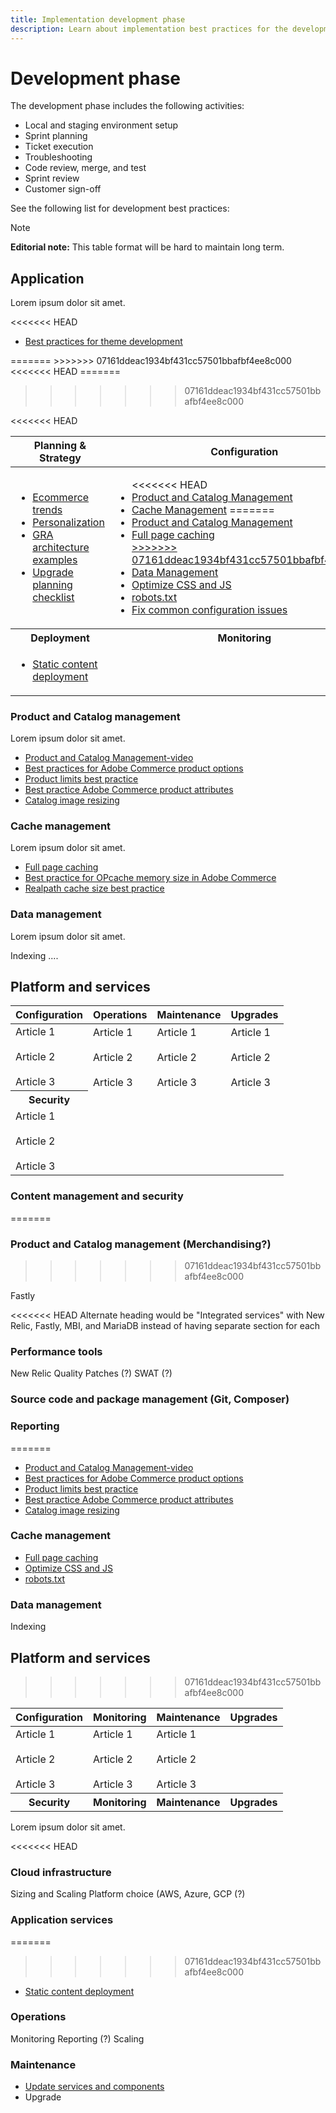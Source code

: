 ```yaml
---
title: Implementation development phase
description: Learn about implementation best practices for the development phase of Adobe Commerce projects.
---
```


# Development phase

The development phase includes the following activities:

- Local and staging environment setup
- Sprint planning
- Ticket execution
- Troubleshooting
- Code review, merge, and test
- Sprint review
- Customer sign-off

See the following list for development best practices:

>[!NOTE]
>
>**Editorial note:** This table format will be hard to maintain long term.
## Application

Lorem ipsum dolor sit amet.

<table style="table-layout:auto">
<thead>
  <tr>
    <th>Planning & Strategy</th>
    <th>Configuration</th>
    <th>Customization</th>
    <th>Code management</th>
  </tr>
</thead>
<tbody>
  <tr>
    <td>
      <ul><!--Planning-->
        <li><a href="https://www.gotostage.com/channel/fca90f7960be436f9b849215d9e06026/recording/9a772468d7b64409a3d5dff4d67e656d/watch?source=CHANNEL">Ecommerce trends</a>
        <li><a href="https://www.gotostage.com/channel/fca90f7960be436f9b849215d9e06026/recording/e218545a77de490fb5102eca07d0580a/watch?source=CHANNEL">Personalization</a>
        <li><a href="https://wiki.corp.adobe.com/display/MAGPS/GRA+architecture+examples">GRA architecture examples</a>
        <li><a href="https://support.magento.com/hc/en-us/articles/360057968951%E2%80%8B">Upgrade planning checklist</li>
      </ul>
    </td>
    <td>
      <ul><!--Configuration-->
<<<<<<< HEAD
        <li><a href="https://experienceleague-review.corp.adobe.com/docs/commerce-operations/implementation-playbook/best-practices/development.html#product-and-catalog-management">Product and Catalog  Management</a>
        <li><a href="https://experienceleague-review.corp.adobe.com/docs/commerce-operations/implementation-playbook/best-practices/development.html#cache-management">Cache Management</a>
=======
        <li><a href="https://experienceleague-review.corp.adobe.com/docs/commerce-operations/implementation-playbook/best-practices/development.html#cache-management">Product and Catalog  Management</a>
        <li><a href="https://developer.adobe.com/commerce/php/development/cache/page/public-content/">Full page caching</li>
>>>>>>> 07161ddeac1934bf431cc57501bbafbf4ee8c000
        <li><a href="">Data Management</a></li>
        <li><a href="https://support.magento.com/hc/en-us/articles/360044482152%E2%80%8B">Optimize CSS and JS</li>
        <li><a href="https://support.magento.com/hc/en-us/articles/360048754931%E2%80%8B">robots.txt</li>
        <li><a href="https://business.adobe.com/blog/how-to/usual-suspects-five-configuration-fixes-maximize-your-peak-sales">Fix common configuration issues</a></li>
      </ul>
    </td>
    <td><!--Customization--></td>
<<<<<<< HEAD
       <ul>
       <li><a href="https://wiki.corp.adobe.com/x/qz4ykw">Best practices for theme development</a></li>
       </ul>
=======
>>>>>>> 07161ddeac1934bf431cc57501bbafbf4ee8c000
    <td><!--Code Management-->
       <ul>
       <li><a href="https://wiki.corp.adobe.com/x/qT4ykw">Code Review</a>
       <li><a href="https://wiki.corp.adobe.com/x/nz4ykw">Exception Handling</a></li>
       <li><a href="https://wiki.corp.adobe.com/x/nz4ykw">Debugging</a></li>
<<<<<<< HEAD
=======

       </ul>Style Guidelines</br>Development Guidelines</br>Version control<br>Exception Handling<br></
       br>Custom modules</br></td>
>>>>>>> 07161ddeac1934bf431cc57501bbafbf4ee8c000
  </tr>
  <tr>
   <tr>
    <th>Deployment</th>
    <th>Monitoring</th>
    <th>Maintenance</th>
    <th>Upgrades</th>
<<<<<<< HEAD
=======

>>>>>>> 07161ddeac1934bf431cc57501bbafbf4ee8c000
  </tr>
    <td>
      <ul>
        <li><a href="https://devdocs.magento.com/cloud/deploy/static-content-deployment.html">Static content deployment</li>
      </ul>
    </td>
    <td></td>
    <td></td>
    <td>
      <ul>
        <li><a href="https://support.magento.com/hc/en-us/articles/360048603692%E2%80%8B">Update services and components</li>
      </ul>
    </td>
  </tr>
 
<<<<<<< HEAD
</tbody>
</table>

### Product and Catalog management

Lorem ipsum dolor sit amet.

- [Product and Catalog Management-video](https://www.gotostage.com/channel/fca90f7960be436f9b849215d9e06026/recording/2eea2782fc874047a020391000519f8b/watch?source=CHANNEL)
- [Best practices for Adobe Commerce product options​](https://support.magento.com/hc/en-us/articles/360048723372​)
- [Product limits best practice](https://support.magento.com/hc/en-us/articles/360045066791​)
- [Best practice Adobe Commerce product attributes​](https://support.magento.com/hc/en-us/articles/360048256612​)
- [Catalog image resizing](https://wiki.corp.adobe.com/display/MAGPS/Catalog+Image+Resizing)

### Cache management

Lorem ipsum dolor sit amet.


- [Full page caching](https://developer.adobe.com/commerce/php/development/cache/page/public-content/)
- [Best practice for OPcache memory size in Adobe Commerce](https://support.magento.com/hc/en-us/articles/360044740812​)
- [Realpath cache size best practice](https://support.magento.com/hc/en-us/articles/360045176771​)


### Data management

Lorem ipsum dolor sit amet.

Indexing ....



## Platform and services

<table style="table-layout:auto">
<thead>
  <tr>
    <th>Configuration</th>
    <th>Operations</th>
    <th>Maintenance</th>
    <th>Upgrades</th>
  </tr>
</thead>
<tbody>
  <tr>
    <td><!--Configuration-->Article 1</br></br>Article 2<br></br>Article 3</td>
    </td>
    <td><!--Monitoring-->Article 1</br></br>Article 2<br></br>Article 3</td>
    <td><!--Maintenance-->Article 1</br></br>Article 2<br></br>Article 3</td>
    <td><!--Upgrades-->Article 1</br></br>Article 2<br></br>Article 3</td>
  </tr>
  <tr>
    <th><!--Security-->Security</th>
  </tr>
    <td>Article 1</br></br>Article 2<br></br>Article 3</td>
  </tr>
</tbody>
</table>

### Content management and security
=======
</tbody>
</table>

### Product and Catalog management (Merchandising?)
>>>>>>> 07161ddeac1934bf431cc57501bbafbf4ee8c000

Fastly

<<<<<<< HEAD
Alternate heading would be "Integrated services" with New Relic, Fastly, MBI, and MariaDB instead of having separate section for each


### Performance tools

New Relic
Quality Patches (?)
SWAT (?)

### Source code and package management (Git, Composer)


### Reporting
=======
- [Product and Catalog Management-video](https://www.gotostage.com/channel/fca90f7960be436f9b849215d9e06026/recording/2eea2782fc874047a020391000519f8b/watch?source=CHANNEL)
- [Best practices for Adobe Commerce product options​](https://support.magento.com/hc/en-us/articles/360048723372​)
- [Product limits best practice](https://support.magento.com/hc/en-us/articles/360045066791​)
- [Best practice Adobe Commerce product attributes​](https://support.magento.com/hc/en-us/articles/360048256612​)
- [Catalog image resizing](https://wiki.corp.adobe.com/display/MAGPS/Catalog+Image+Resizing)
### Cache management

- [Full page caching](https://developer.adobe.com/commerce/php/development/cache/page/public-content/)
- [Optimize CSS and JS](https://support.magento.com/hc/en-us/articles/360044482152%E2%80%8B)
- [robots.txt](https://support.magento.com/hc/en-us/articles/360048754931%E2%80%8B)


### Data management

Indexing 


## Platform and services
>>>>>>> 07161ddeac1934bf431cc57501bbafbf4ee8c000

<table style="table-layout:auto">
<thead>
  <tr>
    <th>Configuration</th>
    <th>Monitoring</th>
    <th>Maintenance</th>
    <th>Upgrades</th>
  </tr>
</thead>
<tbody>
  <tr>
    <td>Article 1</br></br>Article 2<br></br>Article 3</td>
    </td>
    <td>Article 1</br></br>Article 2<br></br>Article 3</td>
    <td>Article 1</br></br>Article 2<br></br>Article 3</td>
    <td>
    </td>
  </tr>
  <tr>
    <th>Security</th>
    <th>Monitoring</th>
    <th>Maintenance</th>
    <th>Upgrades</th></td>
  </tr>
</tbody>
</table>

Lorem ipsum dolor sit amet.


<<<<<<< HEAD
### Cloud infrastructure

Sizing and Scaling
Platform choice (AWS, Azure, GCP (?)


### Application services
=======
>>>>>>> 07161ddeac1934bf431cc57501bbafbf4ee8c000

- [Static content deployment](https://devdocs.magento.com/cloud/deploy/static-content-deployment.html)


### Operations

Monitoring
Reporting (?)
Scaling

### Maintenance

- [Update services and components](https://support.magento.com/hc/en-us/articles/360048603692%E2%80%8B)
- Upgrade



